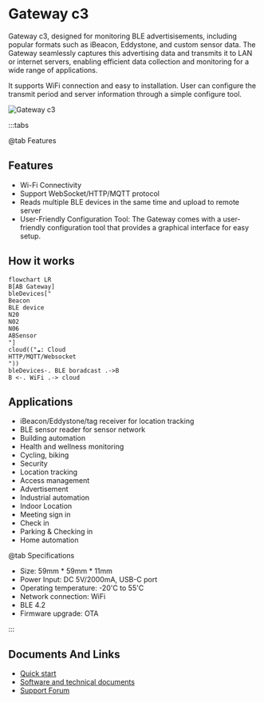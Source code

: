 # Gateway c3 #

Gateway c3, designed for monitoring BLE advertisisements, including popular formats such as iBeacon, Eddystone, and custom sensor data. The Gateway seamlessly captures this advertising data and transmits it to LAN or internet servers, enabling efficient data collection and monitoring for a wide range of applications.

It supports WiFi connection and easy to installation. User can configure the transmit period and server information through a simple configure tool.

![Gateway c3](https://i1.aprbrother.com/gw-c3.jpg-640.jpg)

:::tabs

@tab Features

## Features

- Wi-Fi Connectivity
- Support WebSocket/HTTP/MQTT protocol
- Reads multiple BLE devices in the same time and upload to remote server
- User-Friendly Configuration Tool: The Gateway comes with a user-friendly configuration tool that provides a graphical interface for easy setup.

## How it works ##

```mermaid
flowchart LR
B[AB Gateway]
bleDevices["
Beacon
BLE device
N20
N02
N06
ABSensor
"]
cloud(("☁️: Cloud
HTTP/MQTT/Websocket
"))
bleDevices-. BLE boradcast .->B
B <-. WiFi .-> cloud
```
## Applications

- iBeacon/Eddystone/tag receiver for location tracking
- BLE sensor reader for sensor network
- Building automation
- Health and wellness monitoring
- Cycling, biking
- Security
- Location tracking
- Access management
- Advertisement
- Industrial automation
- Indoor Location
- Meeting sign in
- Check in
- Parking & Checking in
- Home automation

@tab Specifications


- Size: 59mm * 59mm * 11mm
- Power Input: DC 5V/2000mA, USB-C port
- Operating temperature: -20'C to 55'C
- Network connection: WiFi
- BLE 4.2
- Firmware upgrade: OTA

:::

## Documents And Links ##

- [Quick start](gwc3/quickstart.md)
- [Software and technical documents](gwc3/tech.md)
- [Support Forum](https://bbs.aprbrother.com/c/wifi)
